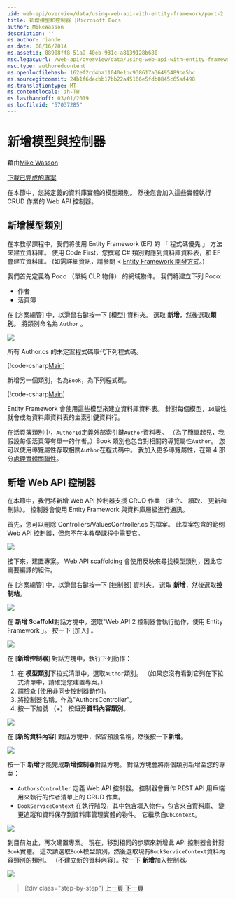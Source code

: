 ```yaml
---
uid: web-api/overview/data/using-web-api-with-entity-framework/part-2
title: 新增模型和控制器 |Microsoft Docs
author: MikeWasson
description: ''
ms.author: riande
ms.date: 06/16/2014
ms.assetid: 88908ff8-51a9-40eb-931c-a8139128b680
msc.legacyurl: /web-api/overview/data/using-web-api-with-entity-framework/part-2
msc.type: authoredcontent
ms.openlocfilehash: 162ef2cd4ba11040e1bc938617a36495489ba5bc
ms.sourcegitcommit: 24b1f6decbb17bb22a45166e5fdb0845c65af498
ms.translationtype: MT
ms.contentlocale: zh-TW
ms.lasthandoff: 03/01/2019
ms.locfileid: "57037285"
---
```

<a name="add-models-and-controllers"></a>新增模型與控制器
====================
藉由[Mike Wasson](https://github.com/MikeWasson)

[下載已完成的專案](https://github.com/MikeWasson/BookService)

在本節中，您將定義的資料庫實體的模型類別。 然後您會加入這些實體執行 CRUD 作業的 Web API 控制器。

## <a name="add-model-classes"></a>新增模型類別

在本教學課程中，我們將使用 Entity Framework (EF) 的 「 程式碼優先 」 方法來建立資料庫。 使用 Code First，您撰寫 C# 類別對應到資料庫資料表，和 EF 會建立資料庫。 (如需詳細資訊，請參閱 < [Entity Framework 開發方式](https://msdn.microsoft.com/library/ms178359%28v=vs.110%29.aspx#dbfmfcf)。)

我們首先定義為 Poco （單純 CLR 物件） 的網域物件。 我們將建立下列 Poco:

- 作者
- 活頁簿

在 [方案總管] 中，以滑鼠右鍵按一下 [模型] 資料夾。 選取 **新增**，然後選取**類別**。 將類別命名為 `Author` 。

![](part-2/_static/image1.png)

所有 Author.cs 的未定案程式碼取代下列程式碼。

[!code-csharp[Main](part-2/samples/sample1.cs)]

新增另一個類別，名為`Book`，為下列程式碼。

[!code-csharp[Main](part-2/samples/sample2.cs)]

Entity Framework 會使用這些模型來建立資料庫資料表。 針對每個模型，`Id`屬性就會成為資料庫資料表的主索引鍵資料行。

在活頁簿類別中，`AuthorId`定義外部索引鍵`Author`資料表。 （為了簡單起見，我假設每個活頁簿有單一的作者。）Book 類別也包含對相關的導覽屬性`Author`。 您可以使用導覽屬性存取相關`Author`在程式碼中。 我加入更多導覽屬性，在第 4 部分[處理實體關聯性](part-4.md)。

## <a name="add-web-api-controllers"></a>新增 Web API 控制器

在本節中，我們將新增 Web API 控制器支援 CRUD 作業 （建立、 讀取、 更新和刪除）。 控制器會使用 Entity Framework 與資料庫層級進行通訊。

首先，您可以刪除 Controllers/ValuesController.cs 的檔案。 此檔案包含的範例 Web API 控制器，但您不在本教學課程中需要它。

![](part-2/_static/image2.png)

接下來，建置專案。 Web API scaffolding 會使用反映來尋找模型類別，因此它需要編譯的組件。

在 [方案總管] 中，以滑鼠右鍵按一下 [控制器] 資料夾。 選取 **新增**，然後選取**控制站**。

![](part-2/_static/image3.png)

在 **新增 Scaffold**對話方塊中，選取"Web API 2 控制器會執行動作，使用 Entity Framework 」。 按一下 [加入] 。

![](part-2/_static/image4.png)

在 [**新增控制器**] 對話方塊中，執行下列動作：

1. 在 **模型類別**下拉式清單中，選取`Author`類別。 （如果您沒有看到它列在下拉式清單中，請確定您建置專案。）
2. 請檢查 [使用非同步控制器動作]。
3. 將控制器名稱，作為&quot;AuthorsController&quot;。
4. 按一下加號 （+） 按鈕旁**資料內容類別**。

![](part-2/_static/image5.png)

在 [**新的資料內容**] 對話方塊中，保留預設名稱，然後按一下**新增**。

![](part-2/_static/image6.png)

按一下 **新增**才能完成**新增控制器**對話方塊。 對話方塊會將兩個類別新增至您的專案：

- `AuthorsController` 定義 Web API 控制器。 控制器會實作 REST API 用戶端用來執行的作者清單上的 CRUD 作業。
- `BookServiceContext` 在執行階段，其中包含填入物件，包含來自資料庫、 變更追蹤和資料保存到資料庫管理實體的物件。 它繼承自`DbContext`。

![](part-2/_static/image7.png)

到目前為止，再次建置專案。 現在，移到相同的步驟來新增此 API 控制器會針對`Book`實體。 這次請選取`Book`模型類別，然後選取現有`BookServiceContext`資料內容類別的類別。 （不建立新的資料內容）。按一下 **新增**加入控制器。

![](part-2/_static/image8.png)

> [!div class="step-by-step"]
> [上一頁](part-1.md)
> [下一頁](part-3.md)
